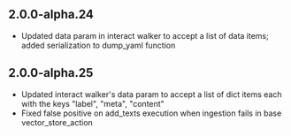 ## 2.0.0-alpha.24
- Updated data param in interact walker to accept a list of data items; added serialization to dump_yaml function

## 2.0.0-alpha.25
- Updated interact walker's data param to accept a list of dict items each with the keys "label", "meta", "content"
- Fixed false positive on add_texts execution when ingestion fails in base vector_store_action